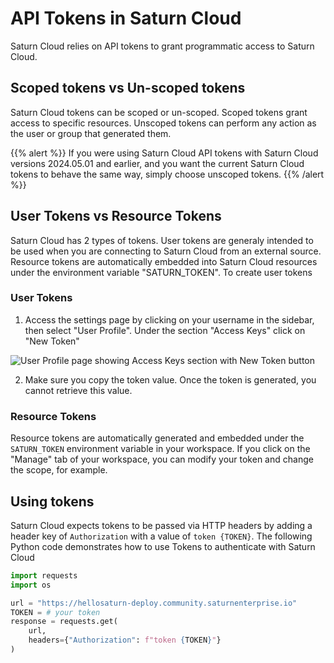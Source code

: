 # API Tokens in Saturn Cloud

Saturn Cloud relies on API tokens to grant programmatic access to Saturn Cloud.

## Scoped tokens vs Un-scoped tokens

Saturn Cloud tokens can be scoped or un-scoped. Scoped tokens grant access to specific resources. Unscoped tokens can perform any action as the user or group that generated them.

{{% alert %}}
If you were using Saturn Cloud API tokens with Saturn Cloud versions 2024.05.01 and earlier, and you want the current Saturn Cloud tokens to behave the same way, simply choose unscoped tokens.
{{% /alert %}}
## User Tokens vs Resource Tokens

Saturn Cloud has 2 types of tokens. User tokens are generaly intended to be used when you are connecting to Saturn Cloud from an external source. Resource tokens are automatically embedded into Saturn Cloud resources under the environment variable "SATURN_TOKEN". To create user tokens

### User Tokens

1. Access the settings page by clicking on your username in the sidebar, then select "User Profile". Under the section "Access Keys" click on "New Token"

<img src="/images/api-tokens-user-guide.png" alt="User Profile page showing Access Keys section with New Token button" class="doc-image">

2. Make sure you copy the token value. Once the token is generated, you cannot retrieve this value.

### Resource Tokens

Resource tokens are automatically generated and embedded under the `SATURN_TOKEN` environment variable in your workspace. If you click on the "Manage" tab of your workspace, you can modify your token and change the scope, for example.

## Using tokens

Saturn Cloud expects tokens to be passed via HTTP headers by adding a header key of `Authorization` with a value of `token {TOKEN}`. The following Python code demonstrates how to use Tokens to authenticate with Saturn Cloud


```python
import requests
import os

url = "https://hellosaturn-deploy.community.saturnenterprise.io"
TOKEN = # your token
response = requests.get(
    url,
    headers={"Authorization": f"token {TOKEN}"}
)
```
